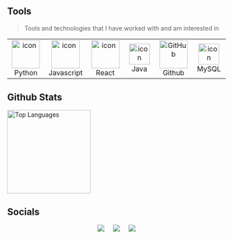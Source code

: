 </div>
<p></p>
<p align="justify">

</p>

## Tools 

> Tools and technologies that I have worked with and am interested in

<table>
  <tr>
    <td align="center" width="96">
      <a href="#macropower-tech">
        <img src="https://techstack-generator.vercel.app/python-icon.svg" alt="icon" width="65" height="65" />
      </a>
      <br>Python
    </td>
    <td align="center" width="96">
        <img src="https://techstack-generator.vercel.app/js-icon.svg" alt="icon" width="65" height="65" />
      <br>Javascript
    </td>
       <td align="center" width="96">
        <img src="https://techstack-generator.vercel.app/react-icon.svg" alt="icon" width="65" height="65" />
      <br>React
  <td align="center" width="96">
    <img src="https://techstack-generator.vercel.app/java-icon.svg" alt="icon" width="48" height="48" />
    <br>Java
  </td>
    </td>
       <td align="center" width="96">
        <img src="https://techstack-generator.vercel.app/github-icon.svg" width="65" height="65" alt="GitHub" />
      <br>Github
    <td align="center" width="96">
          <img src="https://techstack-generator.vercel.app/mysql-icon.svg" alt="icon" width="48" height="48" />
      <br>MySQL
    </td>
  </tr>
 <tr>
 </tr>
</table>

## Github Stats 

<a href="https://github.com/anuraghazra/github-readme-stats"><img alt="Top Languages" src="https://github-readme-stats.vercel.app/api/top-langs/?username=ArtSN7&langs_count=8&layout=compact&theme=default&hide_border=true&bg_color=fff&title_color=000&icon_color=000&hide=Jupyter%20Notebook" height="192px"/></a>




## Socials 

<div style="display: flex; justify-content: center; gap: 20px;">
  <a href="@artsn_17">
    <img src="https://img.shields.io/badge/telegram-2CA5E0?style=for-the-badge&logo=telegram&logoColor=white&">
  </a>
  <a href="https://x.com/arts1701">
    <img src="https://img.shields.io/badge/Twitter-%231DA1F2.svg?style=for-the-badge&logo=X&logoColor=white&labelColor=black&color=black">
  </a>
  <a href="https://www.linkedin.com/in/artem-sorokin-35bb67340/">
    <img src="https://img.shields.io/badge/Linkedin-%231DA1F2.svg?style=for-the-badge&logo=Linkedin&logoColor=white">
  </a>
</div>

